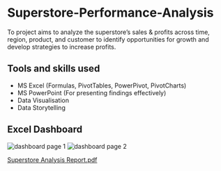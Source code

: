 # Superstore-Performance-Analysis

To project aims to analyze the superstore’s sales & profits across time, region, product, and customer to identify opportunities for growth and develop strategies to increase profits.

## Tools and skills used
* MS Excel (Formulas, PivotTables, PowerPivot, PivotCharts)
* MS PowerPoint (For presenting findings effectively)
* Data Visualisation
* Data Storytelling

## Excel Dashboard
![dashboard page 1](https://github.com/user-attachments/assets/88bd9faf-a446-4af8-9349-6504c3f5ac00)
![dashboard page 2](https://github.com/user-attachments/assets/18b3fc7f-9eb5-430e-887e-52eec6dc645c)

[Superstore Analysis Report.pdf](https://github.com/user-attachments/files/20263876/Superstore.Analysis.Report.pdf)
